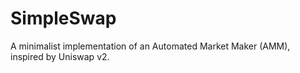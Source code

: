 # SimpleSwap
A minimalist implementation of an Automated Market Maker (AMM), inspired by Uniswap v2.
